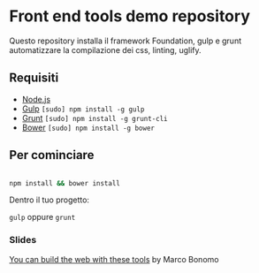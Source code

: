 # Front end tools demo repository

Questo repository installa il framework Foundation, gulp e grunt automatizzare la compilazione dei css, linting, uglify. 

## Requisiti


  * [Node.js](http://nodejs.org)
  * [Gulp](http://gulpjs.com)  `[sudo] npm install -g gulp`
  * [Grunt](http://gruntjs.com)  `[sudo] npm install -g grunt-cli`
  * [Bower](http://bower.io) `[sudo] npm install -g bower`

## Per cominciare

```bash

npm install && bower install
```

Dentro il tuo progetto: 

`gulp` oppure `grunt`

### Slides

[You can build the web with these tools](http://radel.github.io/frontend-slides/) by Marco Bonomo
